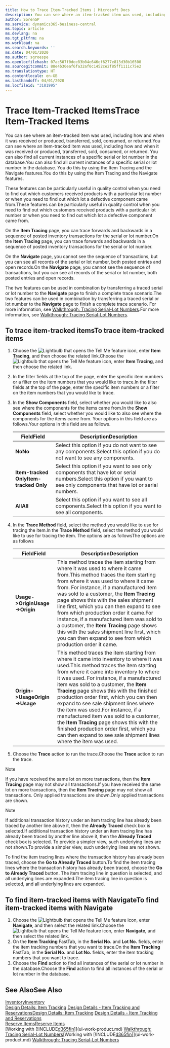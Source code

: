 ```yaml
---
title: How to Trace Item-Tracked Items | Microsoft Docs
description: You can see where an item-tracked item was used, including how and when it was received or produced, transferred, sold, consumed, or returned. You can also find all current instances of a specific serial or lot number in the database. You do this by using the Item Tracing and the Navigate features.
author: SorenGP
ms.service: dynamics365-business-central
ms.topic: article
ms.devlang: na
ms.tgt_pltfrm: na
ms.workload: na
ms.search.keywords: ''
ms.date: 04/01/2020
ms.author: sgroespe
ms.openlocfilehash: 07ac507f0dee83b04e646ef6277e813d30b16500
ms.sourcegitcommit: 88e4b30eaf6fa32af0c1452ce2f85ff1111c75e2
ms.translationtype: HT
ms.contentlocale: en-GB
ms.lasthandoff: 04/01/2020
ms.locfileid: "3181995"
---
```

# <a name="trace-item-tracked-items"></a><span data-ttu-id="19839-105">Trace Item-Tracked Items</span><span class="sxs-lookup"><span data-stu-id="19839-105">Trace Item-Tracked Items</span></span>
<span data-ttu-id="19839-106">You can see where an item-tracked item was used, including how and when it was received or produced, transferred, sold, consumed, or returned.</span><span class="sxs-lookup"><span data-stu-id="19839-106">You can see where an item-tracked item was used, including how and when it was received or produced, transferred, sold, consumed, or returned.</span></span> <span data-ttu-id="19839-107">You can also find all current instances of a specific serial or lot number in the database.</span><span class="sxs-lookup"><span data-stu-id="19839-107">You can also find all current instances of a specific serial or lot number in the database.</span></span> <span data-ttu-id="19839-108">You do this by using the Item Tracing and the Navigate features.</span><span class="sxs-lookup"><span data-stu-id="19839-108">You do this by using the Item Tracing and the Navigate features.</span></span>  

 <span data-ttu-id="19839-109">These features can be particularly useful in quality control when you need to find out which customers received products with a particular lot number or when you need to find out which lot a defective component came from.</span><span class="sxs-lookup"><span data-stu-id="19839-109">These features can be particularly useful in quality control when you need to find out which customers received products with a particular lot number or when you need to find out which lot a defective component came from.</span></span>  

 <span data-ttu-id="19839-110">On the **Item Tracing** page, you can trace forwards and backwards in a sequence of posted inventory transactions for the serial or lot number.</span><span class="sxs-lookup"><span data-stu-id="19839-110">On the **Item Tracing** page, you can trace forwards and backwards in a sequence of posted inventory transactions for the serial or lot number.</span></span>  

 <span data-ttu-id="19839-111">On the **Navigate** page, you cannot see the sequence of transactions, but you can see all records of the serial or lot number, both posted entries and open records.</span><span class="sxs-lookup"><span data-stu-id="19839-111">On the **Navigate** page, you cannot see the sequence of transactions, but you can see all records of the serial or lot number, both posted entries and open records.</span></span>  

 <span data-ttu-id="19839-112">The two features can be used in combination by transferring a traced serial or lot number to the **Navigate** page to finish a complete trace scenario.</span><span class="sxs-lookup"><span data-stu-id="19839-112">The two features can be used in combination by transferring a traced serial or lot number to the **Navigate** page to finish a complete trace scenario.</span></span> <span data-ttu-id="19839-113">For more information, see [Walkthrough: Tracing Serial-Lot Numbers](walkthrough-tracing-serial-lot-numbers.md).</span><span class="sxs-lookup"><span data-stu-id="19839-113">For more information, see [Walkthrough: Tracing Serial-Lot Numbers](walkthrough-tracing-serial-lot-numbers.md).</span></span>  

## <a name="to-trace-item-tracked-items"></a><span data-ttu-id="19839-114">To trace item-tracked items</span><span class="sxs-lookup"><span data-stu-id="19839-114">To trace item-tracked items</span></span>  

1.  <span data-ttu-id="19839-115">Choose the ![Lightbulb that opens the Tell Me feature](media/ui-search/search_small.png "Tell me what you want to do") icon, enter **Item Tracing**, and then choose the related link.</span><span class="sxs-lookup"><span data-stu-id="19839-115">Choose the ![Lightbulb that opens the Tell Me feature](media/ui-search/search_small.png "Tell me what you want to do") icon, enter **Item Tracing**, and then choose the related link.</span></span>  
2.  <span data-ttu-id="19839-116">In the filter fields at the top of the page, enter the specific item numbers or a filter on the item numbers that you would like to trace.</span><span class="sxs-lookup"><span data-stu-id="19839-116">In the filter fields at the top of the page, enter the specific item numbers or a filter on the item numbers that you would like to trace.</span></span>  
3.  <span data-ttu-id="19839-117">In the **Show Components** field, select whether you would like to also see where the components for the items came from.</span><span class="sxs-lookup"><span data-stu-id="19839-117">In the **Show Components** field, select whether you would like to also see where the components for the items came from.</span></span> <span data-ttu-id="19839-118">Your options in this field are as follows.</span><span class="sxs-lookup"><span data-stu-id="19839-118">Your options in this field are as follows.</span></span>  

    |<span data-ttu-id="19839-119">Field</span><span class="sxs-lookup"><span data-stu-id="19839-119">Field</span></span>|<span data-ttu-id="19839-120">Description</span><span class="sxs-lookup"><span data-stu-id="19839-120">Description</span></span>|  
    |----------------------------------|---------------------------------------|  
    |<span data-ttu-id="19839-121">**No**</span><span class="sxs-lookup"><span data-stu-id="19839-121">**No**</span></span>|<span data-ttu-id="19839-122">Select this option if you do not want to see any components.</span><span class="sxs-lookup"><span data-stu-id="19839-122">Select this option if you do not want to see any components.</span></span>|  
    |<span data-ttu-id="19839-123">**Item-tracked Only**</span><span class="sxs-lookup"><span data-stu-id="19839-123">**Item-tracked Only**</span></span>|<span data-ttu-id="19839-124">Select this option if you want to see only components that have lot or serial numbers.</span><span class="sxs-lookup"><span data-stu-id="19839-124">Select this option if you want to see only components that have lot or serial numbers.</span></span>|  
    |<span data-ttu-id="19839-125">**All**</span><span class="sxs-lookup"><span data-stu-id="19839-125">**All**</span></span>|<span data-ttu-id="19839-126">Select this option if you want to see all components.</span><span class="sxs-lookup"><span data-stu-id="19839-126">Select this option if you want to see all components.</span></span>|  

4.  <span data-ttu-id="19839-127">In the **Trace Method** field, select the method you would like to use for tracing the item.</span><span class="sxs-lookup"><span data-stu-id="19839-127">In the **Trace Method** field, select the method you would like to use for tracing the item.</span></span> <span data-ttu-id="19839-128">The options are as follows</span><span class="sxs-lookup"><span data-stu-id="19839-128">The options are as follows</span></span>  

    |<span data-ttu-id="19839-129">Field</span><span class="sxs-lookup"><span data-stu-id="19839-129">Field</span></span>|<span data-ttu-id="19839-130">Description</span><span class="sxs-lookup"><span data-stu-id="19839-130">Description</span></span>|  
    |----------------------------------|---------------------------------------|  
    |<span data-ttu-id="19839-131">**Usage->Origin**</span><span class="sxs-lookup"><span data-stu-id="19839-131">**Usage->Origin**</span></span>|<span data-ttu-id="19839-132">This method traces the item starting from where it was used to where it came from.</span><span class="sxs-lookup"><span data-stu-id="19839-132">This method traces the item starting from where it was used to where it came from.</span></span> <span data-ttu-id="19839-133">For instance, if a manufactured item was sold to a customer, the **Item Tracing** page shows this with the sales shipment line first, which you can then expand to see from which production order it came.</span><span class="sxs-lookup"><span data-stu-id="19839-133">For instance, if a manufactured item was sold to a customer, the **Item Tracing** page shows this with the sales shipment line first, which you can then expand to see from which production order it came.</span></span>|  
    |<span data-ttu-id="19839-134">**Origin->Usage**</span><span class="sxs-lookup"><span data-stu-id="19839-134">**Origin->Usage**</span></span>|<span data-ttu-id="19839-135">This method traces the item starting from where it came into inventory to where it was used.</span><span class="sxs-lookup"><span data-stu-id="19839-135">This method traces the item starting from where it came into inventory to where it was used.</span></span> <span data-ttu-id="19839-136">For instance, if a manufactured item was sold to a customer, the **Item Tracing** page shows this with the finished production order first, which you can then expand to see sale shipment lines where the item was used.</span><span class="sxs-lookup"><span data-stu-id="19839-136">For instance, if a manufactured item was sold to a customer, the **Item Tracing** page shows this with the finished production order first, which you can then expand to see sale shipment lines where the item was used.</span></span>|  

5.  <span data-ttu-id="19839-137">Choose the **Trace** action to run the trace.</span><span class="sxs-lookup"><span data-stu-id="19839-137">Choose the **Trace** action to run the trace.</span></span>  

> [!NOTE]  
>  <span data-ttu-id="19839-138">If you have received the same lot on more transactions, then the **Item Tracing** page may not show all transactions.</span><span class="sxs-lookup"><span data-stu-id="19839-138">If you have received the same lot on more transactions, then the **Item Tracing** page may not show all transactions.</span></span> <span data-ttu-id="19839-139">Only applied transactions are shown.</span><span class="sxs-lookup"><span data-stu-id="19839-139">Only applied transactions are shown.</span></span>  

> [!NOTE]  
>  <span data-ttu-id="19839-140">If additional transaction history under an item tracing line has already been traced by another line above it, then the **Already Traced** check box is selected.</span><span class="sxs-lookup"><span data-stu-id="19839-140">If additional transaction history under an item tracing line has already been traced by another line above it, then the **Already Traced** check box is selected.</span></span> <span data-ttu-id="19839-141">To provide a simpler view, such underlying lines are not shown.</span><span class="sxs-lookup"><span data-stu-id="19839-141">To provide a simpler view, such underlying lines are not shown.</span></span>  
>   
>  <span data-ttu-id="19839-142">To find the item tracing lines where the transaction history has already been traced, choose the **Go to Already Traced** button.</span><span class="sxs-lookup"><span data-stu-id="19839-142">To find the item tracing lines where the transaction history has already been traced, choose the **Go to Already Traced** button.</span></span> <span data-ttu-id="19839-143">The item tracing line in question is selected, and all underlying lines are expanded.</span><span class="sxs-lookup"><span data-stu-id="19839-143">The item tracing line in question is selected, and all underlying lines are expanded.</span></span>  

## <a name="to-find-item-tracked-items-with-navigate"></a><span data-ttu-id="19839-144">To find item-tracked items with Navigate</span><span class="sxs-lookup"><span data-stu-id="19839-144">To find item-tracked items with Navigate</span></span>  

1.  <span data-ttu-id="19839-145">Choose the ![Lightbulb that opens the Tell Me feature](media/ui-search/search_small.png "Tell me what you want to do") icon, enter **Navigate**, and then select the related link.</span><span class="sxs-lookup"><span data-stu-id="19839-145">Choose the ![Lightbulb that opens the Tell Me feature](media/ui-search/search_small.png "Tell me what you want to do") icon, enter **Navigate**, and then select the related link.</span></span>  
2.  <span data-ttu-id="19839-146">On the **Item Tracking** FastTab, in the **Serial No.** and **Lot No.** fields, enter the item tracking numbers that you want to trace.</span><span class="sxs-lookup"><span data-stu-id="19839-146">On the **Item Tracking** FastTab, in the **Serial No.** and **Lot No.** fields, enter the item tracking numbers that you want to trace.</span></span>  
3.  <span data-ttu-id="19839-147">Choose the **Find** action to find all instances of the serial or lot number in the database.</span><span class="sxs-lookup"><span data-stu-id="19839-147">Choose the **Find** action to find all instances of the serial or lot number in the database.</span></span>  

## <a name="see-also"></a><span data-ttu-id="19839-148">See Also</span><span class="sxs-lookup"><span data-stu-id="19839-148">See Also</span></span>  
[<span data-ttu-id="19839-149">Inventory</span><span class="sxs-lookup"><span data-stu-id="19839-149">Inventory</span></span>](inventory-manage-inventory.md)  
<span data-ttu-id="19839-150">[Design Details: Item Tracking](design-details-item-tracking.md)
[Design Details - Item Tracking and Reservations](design-details-item-tracking-and-reservations.md)</span><span class="sxs-lookup"><span data-stu-id="19839-150">[Design Details: Item Tracking](design-details-item-tracking.md)
[Design Details - Item Tracking and Reservations](design-details-item-tracking-and-reservations.md)</span></span>  
[<span data-ttu-id="19839-151">Reserve Items</span><span class="sxs-lookup"><span data-stu-id="19839-151">Reserve Items</span></span>](inventory-how-to-reserve-items.md)  
<span data-ttu-id="19839-152">[Working with [!INCLUDE[d365fin](includes/d365fin_md.md)]](ui-work-product.md)
[Walkthrough: Tracing Serial-Lot Numbers](walkthrough-tracing-serial-lot-numbers.md)</span><span class="sxs-lookup"><span data-stu-id="19839-152">[Working with [!INCLUDE[d365fin](includes/d365fin_md.md)]](ui-work-product.md)
[Walkthrough: Tracing Serial-Lot Numbers](walkthrough-tracing-serial-lot-numbers.md)</span></span>
